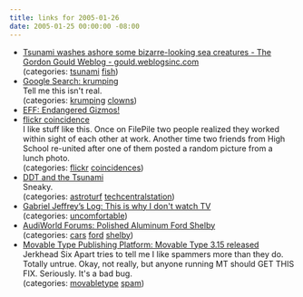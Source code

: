```yaml
---
title: links for 2005-01-26
date: 2005-01-25 00:00:00 -08:00
---
```


<ul class="delicious">
	<li>
		<div class="delicious-link"><a href="http://gould.weblogsinc.com/entry/1234000497028787/">Tsunami washes ashore some bizarre-looking sea creatures - The Gordon Gould Weblog - gould.weblogsinc.com</a></div>
		<div class="delicious-categories">(categories: <a href="http://del.icio.us/torrez/tsunami">tsunami</a> <a href="http://del.icio.us/torrez/fish">fish</a>)</div>
	</li>
	<li>
		<div class="delicious-link"><a href="http://www.google.com/search?q=krumping&sourceid=mozilla-search&start=0&start=0&ie=utf-8&oe=utf-8&client=firefox-a&rls=org.mozilla:en-US:official">Google Search: krumping</a></div>
		<div class="delicious-extended">Tell me this isn't real.</div>
		<div class="delicious-categories">(categories: <a href="http://del.icio.us/torrez/krumping">krumping</a> <a href="http://del.icio.us/torrez/clowns">clowns</a>)</div>
	</li>
	<li>
		<div class="delicious-link"><a href="http://www.eff.org/endangered/list.php">EFF: Endangered Gizmos!</a></div>
	</li>
	<li>
		<div class="delicious-link"><a href="http://blog.flickr.com/flickrblog/2005/01/_nbsp_where_to_.html">flickr coincidence</a></div>
		<div class="delicious-extended">I like stuff like this. Once on FilePile two people realized they worked within sight of each other at work. Another time two friends from High School re-united after one of them posted a random picture from a lunch photo.</div>
		<div class="delicious-categories">(categories: <a href="http://del.icio.us/torrez/flickr">flickr</a> <a href="http://del.icio.us/torrez/coincidences">coincidences</a>)</div>
	</li>
	<li>
		<div class="delicious-link"><a href="http://cgi.cse.unsw.edu.au/~lambert/cgi-bin/blog/2005/01/25#ddt">DDT and the Tsunami</a></div>
		<div class="delicious-extended">Sneaky.</div>
		<div class="delicious-categories">(categories: <a href="http://del.icio.us/torrez/astroturf">astroturf</a> <a href="http://del.icio.us/torrez/techcentralstation">techcentralstation</a>)</div>
	</li>
	<li>
		<div class="delicious-link"><a href="http://gabrieljeffrey.com/log/2005/jan/this_is_why_i_dont_watch_tv.uigui">Gabriel Jeffrey’s Log: This is why I don't watch TV</a></div>
		<div class="delicious-categories">(categories: <a href="http://del.icio.us/torrez/uncomfortable">uncomfortable</a>)</div>
	</li>
	<li>
		<div class="delicious-link"><a href="http://forums.audiworld.com/s4/msgs/1877558.phtml">AudiWorld Forums: Polished Aluminum Ford Shelby</a></div>
		<div class="delicious-categories">(categories: <a href="http://del.icio.us/torrez/cars">cars</a> <a href="http://del.icio.us/torrez/ford">ford</a> <a href="http://del.icio.us/torrez/shelby">shelby</a>)</div>
	</li>
	<li>
		<div class="delicious-link"><a href="http://www.movabletype.org/news/2005/01/movable_type_315_release.shtml">Movable Type Publishing Platform: Movable Type 3.15 released</a></div>
		<div class="delicious-extended">Jerkhead Six Apart tries to tell me I like spammers more than they do. Totally untrue. Okay, not really, but anyone running MT should GET THIS FIX. Seriously. It's a bad bug.</div>
		<div class="delicious-categories">(categories: <a href="http://del.icio.us/torrez/movabletype">movabletype</a> <a href="http://del.icio.us/torrez/spam">spam</a>)</div>
	</li>
</ul>
